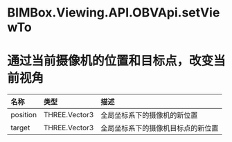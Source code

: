# BIMBox.Viewing.API.OBVApi.setViewTo

#    通过当前摄像机的位置和目标点，改变当前视角

| 名称 | 类型 | 描述 |
| :--- | :--- | :--- |
|   position |   THREE.Vector3 |   全局坐标系下的摄像机的新位置 |
|   target |   THREE.Vector3 |   全局坐标系下的摄像机目标点的新位置 |



